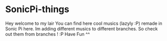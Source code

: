 # SonicPi-things

Hey welcome to my lair
You can find here cool musics (lazyly :P) remade in Sonic Pi here.
Im adding different musics to different branches. So check out them from branches ! :P
Have Fun ^^
